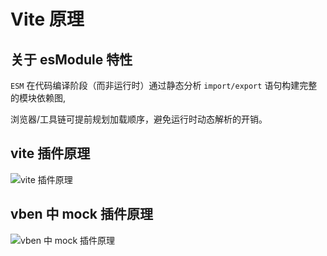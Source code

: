 # Vite 原理

## 关于 esModule 特性

`ESM` 在代码编译阶段（而非运行时）通过静态分析 `import/export` 语句构建完整的模块依赖图,

浏览器/工具链可提前规划加载顺序，避免运行时动态解析的开销。

## vite 插件原理

![vite 插件原理](/images/engineering/vite/vite-plugin-vue.png)


## vben 中 mock 插件原理

![vben 中 mock 插件原理](/images/engineering/vite/vben-mock-viteplugin.png)
